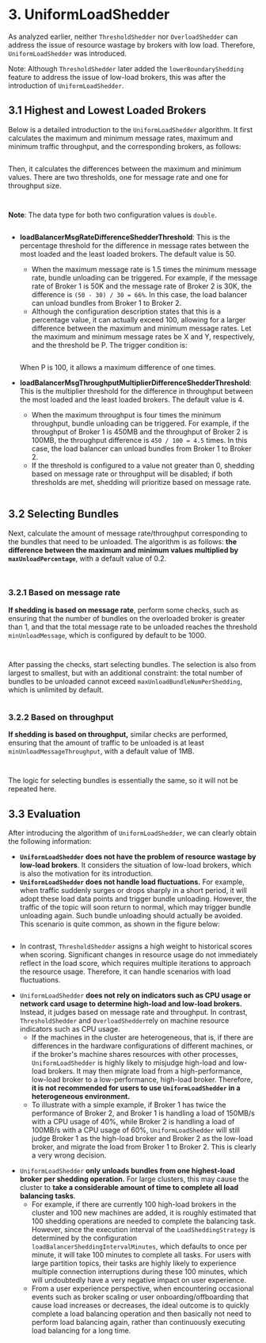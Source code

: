 # 3. UniformLoadShedder

As analyzed earlier, neither `ThresholdShedder` nor `OverloadShedder` can address the issue of resource wastage by brokers with low load. Therefore, `UniformLoadShedder` was introduced.

Note: Although `ThresholdShedder` later added the `lowerBoundaryShedding` feature to address the issue of low-load brokers, this was after the introduction of `UniformLoadShedder`.



## **3.1 Highest and Lowest Loaded Brokers**

Below is a detailed introduction to the `UniformLoadShedder` algorithm. It first calculates the maximum and minimum message rates, maximum and minimum traffic throughput, and the corresponding brokers, as follows:

<figure><img src="../.gitbook/assets/image (20).png" alt=""><figcaption></figcaption></figure>

Then, it calculates the differences between the maximum and minimum values. There are two thresholds, one for message rate and one for throughput size.

<figure><img src="../.gitbook/assets/image (21).png" alt=""><figcaption></figcaption></figure>

<figure><img src="../.gitbook/assets/image (22).png" alt=""><figcaption></figcaption></figure>

**Note**: The data type for both two configuration values is `double`.



<figure><img src="../.gitbook/assets/image (23).png" alt=""><figcaption></figcaption></figure>

*   **loadBalancerMsgRateDifferenceShedderThreshold**: This is the percentage threshold for the difference in message rates between the most loaded and the least loaded brokers. The default value is 50.&#x20;

    * When the maximum message rate is 1.5 times the minimum message rate, bundle unloading can be triggered. For example, if the message rate of Broker 1 is 50K and the message rate of Broker 2 is 30K, the difference is `(50 - 30) / 30 = 66%`. In this case, the load balancer can unload bundles from Broker 1 to Broker 2.
    * Although the configuration description states that this is a percentage value, it can actually exceed 100, allowing for a larger difference between the maximum and minimum message rates. Let the maximum and minimum message rates be X and Y, respectively, and the threshold be P. The trigger condition is:

    <figure><img src="../.gitbook/assets/image (24).png" alt=""><figcaption></figcaption></figure>

    &#x20;       When P is 100, it allows a maximum difference of one times.



*   **loadBalancerMsgThroughputMultiplierDifferenceShedderThreshold**: This is the multiplier threshold for the difference in throughput between the most loaded and the least loaded brokers. The default value is 4.&#x20;

    * When the maximum throughput is four times the minimum throughput, bundle unloading can be triggered. For example, if the throughput of Broker 1 is 450MB and the throughput of Broker 2 is 100MB, the throughput difference is `450 / 100 = 4.5` times. In this case, the load balancer can unload bundles from Broker 1 to Broker 2.
    * If the threshold is configured to a value not greater than 0, shedding based on message rate or throughput will be disabled; if both thresholds are met, shedding will prioritize based on message rate.

    <figure><img src="../.gitbook/assets/image (26).png" alt=""><figcaption></figcaption></figure>

    &#x20;

## **3.2 Selecting Bundles**

Next, calculate the amount of message rate/throughput corresponding to the bundles that need to be unloaded. The algorithm is as follows: **the difference between the maximum and minimum values multiplied by `maxUnloadPercentage`**, with a default value of 0.2.

<figure><img src="../.gitbook/assets/image (27).png" alt=""><figcaption></figcaption></figure>

<figure><img src="../.gitbook/assets/image (28).png" alt=""><figcaption></figcaption></figure>



### **3.2.1 Based on message rate**

**If shedding is based on message rate**,  perform some checks, such as ensuring that the number of bundles on the overloaded broker is greater than 1, and that the total message rate to be unloaded reaches the threshold `minUnloadMessage`, which is configured by default to be 1000.

<figure><img src="../.gitbook/assets/image (30).png" alt=""><figcaption></figcaption></figure>

<figure><img src="../.gitbook/assets/image (31).png" alt=""><figcaption></figcaption></figure>

After passing the checks, start selecting bundles. The selection is also from largest to smallest, but with an additional constraint: the total number of bundles to be unloaded cannot exceed `maxUnloadBundleNumPerShedding`, which is unlimited by default.

<figure><img src="../.gitbook/assets/image (29).png" alt=""><figcaption></figcaption></figure>

### **3.2.2 Based on throughput**

**If shedding is based on throughput,** similar checks are performed, ensuring that the amount of traffic to be unloaded is at least `minUnloadMessageThroughput`, with a default value of 1MB.

<figure><img src="../.gitbook/assets/image (1) (1) (1) (1) (1) (1).png" alt=""><figcaption></figcaption></figure>

<figure><img src="../.gitbook/assets/image (1) (1) (1) (1) (1) (1) (1).png" alt=""><figcaption></figcaption></figure>

The logic for selecting bundles is essentially the same, so it will not be repeated here.



## **3.3 Evaluation**

After introducing the algorithm of `UniformLoadShedder`, we can clearly obtain the following information:

* **`UniformLoadShedder` does not have the problem of resource wastage by low-load brokers**. It considers the situation of low-load brokers, which is also the motivation for its introduction.
* **`UniformLoadShedder` does not handle load fluctuations.** For example, when traffic suddenly surges or drops sharply in a short period, it will adopt these load data points and trigger bundle unloading. However, the traffic of the topic will soon return to normal, which may trigger bundle unloading again. Such bundle unloading should actually be avoided. This scenario is quite common, as shown in the figure below:

<figure><img src="../.gitbook/assets/image (2) (1) (1) (1).png" alt=""><figcaption></figcaption></figure>

* In contrast, `ThresholdShedder` assigns a high weight to historical scores when scoring. Significant changes in resource usage do not immediately reflect in the load score, which requires multiple iterations to approach the resource usage. Therefore, it can handle scenarios with load fluctuations.

&#x20;

* `UniformLoadShedder` **does not rely on indicators such as CPU usage or network card usage to determine high-load and low-load brokers.** Instead, it judges based on message rate and throughput. In contrast, `ThresholdShedder` and `OverloadShedder`rely on machine resource indicators such as CPU usage.
  * If the machines in the cluster are heterogeneous, that is, if there are differences in the hardware configurations of different machines, or if the broker's machine shares resources with other processes, `UniformLoadShedder` is highly likely to misjudge high-load and low-load brokers. It may then migrate load from a high-performance, low-load broker to a low-performance, high-load broker. Therefore, **it is not recommended for users to use `UniformLoadShedder` in a heterogeneous environment.**
  * To illustrate with a simple example, if Broker 1 has twice the performance of Broker 2, and Broker 1 is handling a load of 150MB/s with a CPU usage of 40%, while Broker 2 is handling a load of 100MB/s with a CPU usage of 60%, `UniformLoadShedder` will still judge Broker 1 as the high-load broker and Broker 2 as the low-load broker, and migrate the load from Broker 1 to Broker 2. This is clearly a very wrong decision.

&#x20;

* `UniformLoadShedder` **only unloads bundles from one highest-load broker per shedding operation.** For large clusters, this may cause the cluster to **take a considerable amount of time to complete all load balancing tasks**.&#x20;
  * For example, if there are currently 100 high-load brokers in the cluster and 100 new machines are added, it is roughly estimated that 100 shedding operations are needed to complete the balancing task. However, since the execution interval of the `LoadSheddingStrategy` is determined by the configuration `loadBalancerSheddingIntervalMinutes`, which defaults to once per minute, it will take 100 minutes to complete all tasks. For users with large partition topics, their tasks are highly likely to experience multiple connection interruptions during these 100 minutes, which will undoubtedly have a very negative impact on user experience.
  * From a user experience perspective, when encountering occasional events such as broker scaling or user onboarding/offboarding that cause load increases or decreases, the ideal outcome is to quickly complete a load balancing operation and then basically not need to perform load balancing again, rather than continuously executing load balancing for a long time.

&#x20;







